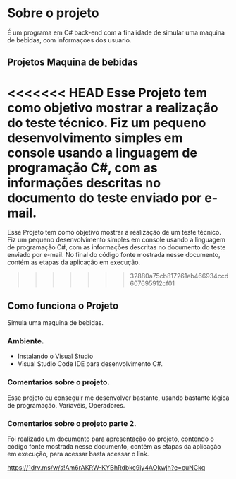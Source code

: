 
# Sobre o projeto

É um programa em C# back-end com a finalidade de simular uma maquina de bebidas, com informaçoes dos usuario.

## Projetos Maquina de bebidas

<<<<<<< HEAD
Esse Projeto tem como objetivo mostrar a realização do teste técnico. Fiz um pequeno desenvolvimento simples em console usando a linguagem de programação C#, com as informações descritas no documento do teste enviado por e-mail.
=======
Esse Projeto tem como objetivo mostrar a realização de um teste técnico. Fiz um pequeno desenvolvimento simples em console usando a linguagem de programação C#, com as informações descritas no documento do teste enviado por e-mail. No final do código fonte mostrada nesse documento, contém as etapas da aplicação em execução.
>>>>>>> 32880a75cb817261eb466934ccd607695912cf01

## Como funciona o Projeto

Simula uma maquina de bebidas.

### Ambiente.

- Instalando o Visual Studio
- Visual Studio Code  IDE para desenvolvimento C#.



### Comentarios sobre o projeto.

Esse projeto eu conseguir me desenvolver bastante, usando bastante lógica de programação, Variavéis, Operadores.

### Comentarios sobre o projeto parte 2.
Foi realizado um documento para apresentação do projeto, contendo o código fonte mostrada nesse documento, contém as etapas da aplicação em execução, para acessar basta acessar o link.

 https://1drv.ms/w/s!Am6rAKRW-KYBhRdbkc9iy4AOkwjh?e=cuNCkq

